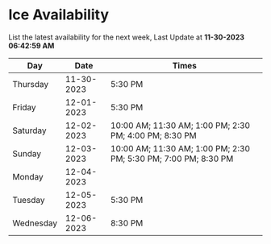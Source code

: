 # Ice Availability

List the latest availability for the next week, Last Update at **11-30-2023 06:42:59 AM**

| Day         | Date        | Times       |
| ----------- | ----------- | ----------- |
|Thursday|11-30-2023|5:30 PM|
|Friday|12-01-2023|5:30 PM|
|Saturday|12-02-2023|10:00 AM; 11:30 AM; 1:00 PM; 2:30 PM; 4:00 PM; 8:30 PM|
|Sunday|12-03-2023|10:00 AM; 11:30 AM; 1:00 PM; 2:30 PM; 5:30 PM; 7:00 PM; 8:30 PM|
|Monday|12-04-2023||
|Tuesday|12-05-2023|5:30 PM|
|Wednesday|12-06-2023|8:30 PM|
